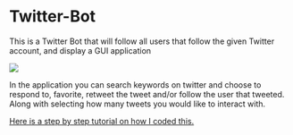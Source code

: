 # Twitter-Bot
This is a Twitter Bot that will follow all users that follow the given Twitter account, and display a GUI application

![](GUI.png)

In the application you can search keywords on twitter and choose to respond to, favorite, retweet the tweet and/or follow the user that tweeted. Along with selecting how many tweets you would like to interact with. 

[Here is a step by step tutorial on how I coded this.](https://medium.com/@Fidel_Willis/creating-a-twitter-bot-in-python-with-tweepy-ac524157a607)
